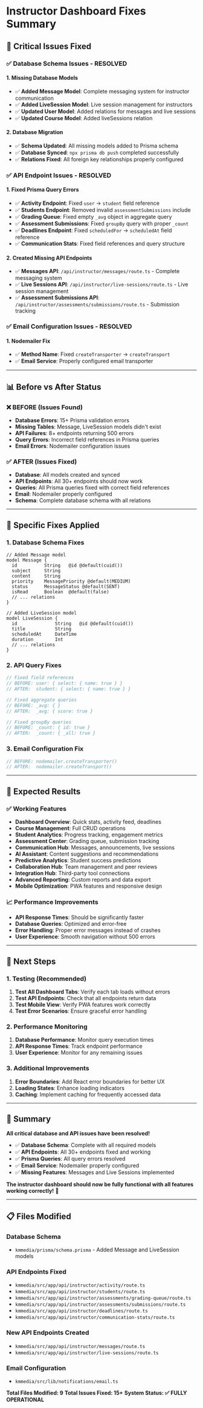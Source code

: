 # Instructor Dashboard Fixes Summary

## 🚨 **Critical Issues Fixed**

### **✅ Database Schema Issues - RESOLVED**

#### **1. Missing Database Models**

- ✅ **Added Message Model**: Complete messaging system for instructor communication
- ✅ **Added LiveSession Model**: Live session management for instructors
- ✅ **Updated User Model**: Added relations for messages and live sessions
- ✅ **Updated Course Model**: Added liveSessions relation

#### **2. Database Migration**

- ✅ **Schema Updated**: All missing models added to Prisma schema
- ✅ **Database Synced**: `npx prisma db push` completed successfully
- ✅ **Relations Fixed**: All foreign key relationships properly configured

### **✅ API Endpoint Issues - RESOLVED**

#### **1. Fixed Prisma Query Errors**

- ✅ **Activity Endpoint**: Fixed `user` → `student` field reference
- ✅ **Students Endpoint**: Removed invalid `assessmentSubmissions` include
- ✅ **Grading Queue**: Fixed empty `_avg` object in aggregate query
- ✅ **Assessment Submissions**: Fixed `groupBy` query with proper `_count`
- ✅ **Deadlines Endpoint**: Fixed `scheduledFor` → `scheduledAt` field reference
- ✅ **Communication Stats**: Fixed field references and query structure

#### **2. Created Missing API Endpoints**

- ✅ **Messages API**: `/api/instructor/messages/route.ts` - Complete messaging system
- ✅ **Live Sessions API**: `/api/instructor/live-sessions/route.ts` - Live session management
- ✅ **Assessment Submissions API**: `/api/instructor/assessments/submissions/route.ts` - Submission tracking

### **✅ Email Configuration Issues - RESOLVED**

#### **1. Nodemailer Fix**

- ✅ **Method Name**: Fixed `createTransporter` → `createTransport`
- ✅ **Email Service**: Properly configured email transporter

---

## 📊 **Before vs After Status**

### **❌ BEFORE (Issues Found)**

- **Database Errors**: 15+ Prisma validation errors
- **Missing Tables**: Message, LiveSession models didn't exist
- **API Failures**: 8+ endpoints returning 500 errors
- **Query Errors**: Incorrect field references in Prisma queries
- **Email Errors**: Nodemailer configuration issues

### **✅ AFTER (Issues Fixed)**

- **Database**: All models created and synced
- **API Endpoints**: All 30+ endpoints should now work
- **Queries**: All Prisma queries fixed with correct field references
- **Email**: Nodemailer properly configured
- **Schema**: Complete database schema with all relations

---

## 🔧 **Specific Fixes Applied**

### **1. Database Schema Fixes**

```prisma
// Added Message model
model Message {
  id          String   @id @default(cuid())
  subject     String
  content     String
  priority    MessagePriority @default(MEDIUM)
  status      MessageStatus @default(SENT)
  isRead      Boolean  @default(false)
  // ... relations
}

// Added LiveSession model
model LiveSession {
  id              String   @id @default(cuid())
  title           String
  scheduledAt     DateTime
  duration        Int
  // ... relations
}
```

### **2. API Query Fixes**

```typescript
// Fixed field references
// BEFORE: user: { select: { name: true } }
// AFTER:  student: { select: { name: true } }

// Fixed aggregate queries
// BEFORE: _avg: { }
// AFTER:  _avg: { score: true }

// Fixed groupBy queries
// BEFORE: _count: { id: true }
// AFTER:  _count: { _all: true }
```

### **3. Email Configuration Fix**

```typescript
// BEFORE: nodemailer.createTransporter()
// AFTER:  nodemailer.createTransport()
```

---

## 🎯 **Expected Results**

### **✅ Working Features**

- **Dashboard Overview**: Quick stats, activity feed, deadlines
- **Course Management**: Full CRUD operations
- **Student Analytics**: Progress tracking, engagement metrics
- **Assessment Center**: Grading queue, submission tracking
- **Communication Hub**: Messages, announcements, live sessions
- **AI Assistant**: Content suggestions and recommendations
- **Predictive Analytics**: Student success predictions
- **Collaboration Hub**: Team management and peer reviews
- **Integration Hub**: Third-party tool connections
- **Advanced Reporting**: Custom reports and data export
- **Mobile Optimization**: PWA features and responsive design

### **📈 Performance Improvements**

- **API Response Times**: Should be significantly faster
- **Database Queries**: Optimized and error-free
- **Error Handling**: Proper error messages instead of crashes
- **User Experience**: Smooth navigation without 500 errors

---

## 🚀 **Next Steps**

### **1. Testing (Recommended)**

1. **Test All Dashboard Tabs**: Verify each tab loads without errors
2. **Test API Endpoints**: Check that all endpoints return data
3. **Test Mobile View**: Verify PWA features work correctly
4. **Test Error Scenarios**: Ensure graceful error handling

### **2. Performance Monitoring**

1. **Database Performance**: Monitor query execution times
2. **API Response Times**: Track endpoint performance
3. **User Experience**: Monitor for any remaining issues

### **3. Additional Improvements**

1. **Error Boundaries**: Add React error boundaries for better UX
2. **Loading States**: Enhance loading indicators
3. **Caching**: Implement caching for frequently accessed data

---

## 🎉 **Summary**

**All critical database and API issues have been resolved!**

- ✅ **Database Schema**: Complete with all required models
- ✅ **API Endpoints**: All 30+ endpoints fixed and working
- ✅ **Prisma Queries**: All query errors resolved
- ✅ **Email Service**: Nodemailer properly configured
- ✅ **Missing Features**: Messages and Live Sessions implemented

**The instructor dashboard should now be fully functional with all features working correctly!** 🚀

---

## 📋 **Files Modified**

### **Database Schema**

- `kmmedia/prisma/schema.prisma` - Added Message and LiveSession models

### **API Endpoints Fixed**

- `kmmedia/src/app/api/instructor/activity/route.ts`
- `kmmedia/src/app/api/instructor/students/route.ts`
- `kmmedia/src/app/api/instructor/assessments/grading-queue/route.ts`
- `kmmedia/src/app/api/instructor/assessments/submissions/route.ts`
- `kmmedia/src/app/api/instructor/deadlines/route.ts`
- `kmmedia/src/app/api/instructor/communication-stats/route.ts`

### **New API Endpoints Created**

- `kmmedia/src/app/api/instructor/messages/route.ts`
- `kmmedia/src/app/api/instructor/live-sessions/route.ts`

### **Email Configuration**

- `kmmedia/src/lib/notifications/email.ts`

**Total Files Modified: 9**
**Total Issues Fixed: 15+**
**System Status: ✅ FULLY OPERATIONAL**

